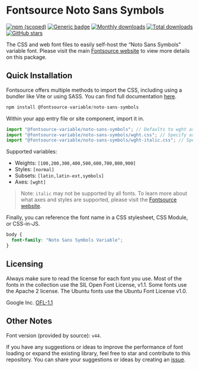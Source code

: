 # Fontsource Noto Sans Symbols

[![npm (scoped)](https://img.shields.io/npm/v/@fontsource-variable/noto-sans-symbols?color=brightgreen)](https://www.npmjs.com/package/@fontsource-variable/noto-sans-symbols) [![Generic badge](https://img.shields.io/badge/fontsource-passing-brightgreen)](https://github.com/fontsource/fontsource) [![Monthly downloads](https://badgen.net/npm/dm/@fontsource-variable/noto-sans-symbols)](https://github.com/fontsource/fontsource) [![Total downloads](https://badgen.net/npm/dt/@fontsource-variable/noto-sans-symbols)](https://github.com/fontsource/fontsource) [![GitHub stars](https://img.shields.io/github/stars/fontsource/fontsource.svg?style=social&label=Star)](https://github.com/fontsource/fontsource/stargazers)

The CSS and web font files to easily self-host the “Noto Sans Symbols” variable font. Please visit the main [Fontsource website](https://fontsource.org/fonts/noto-sans-symbols) to view more details on this package.

## Quick Installation

Fontsource offers multiple methods to import the CSS, including using a bundler like Vite or using SASS. You can find full documentation [here](https://fontsource.org/docs/getting-started/introduction).

```javascript
npm install @fontsource-variable/noto-sans-symbols
```

Within your app entry file or site component, import it in.

```javascript
import "@fontsource-variable/noto-sans-symbols"; // Defaults to wght axis
import "@fontsource-variable/noto-sans-symbols/wght.css"; // Specify axis
import "@fontsource-variable/noto-sans-symbols/wght-italic.css"; // Specify axis and style
```

Supported variables:
- Weights: `[100,200,300,400,500,600,700,800,900]`
- Styles: `[normal]`
- Subsets: `[latin,latin-ext,symbols]`
- Axes: `[wght]`

> Note: `italic` may not be supported by all fonts. To learn more about what axes and styles are supported, please visit the [Fontsource website](https://fontsource.org/fonts/noto-sans-symbols).

Finally, you can reference the font name in a CSS stylesheet, CSS Module, or CSS-in-JS.

```css
body {
  font-family: "Noto Sans Symbols Variable";
}
```

## Licensing
Always make sure to read the license for each font you use. Most of the fonts in the collection use the SIL Open Font License, v1.1. Some fonts use the Apache 2 license. The Ubuntu fonts use the Ubuntu Font License v1.0.

Google Inc.
[OFL-1.1](http://scripts.sil.org/OFL)

## Other Notes
Font version (provided by source): `v44`.

If you have any suggestions or ideas to improve the performance of font loading or expand the existing library, feel free to star and contribute to this repository. You can share your suggestions or ideas by creating an [issue](https://github.com/fontsource/fontsource/issues).